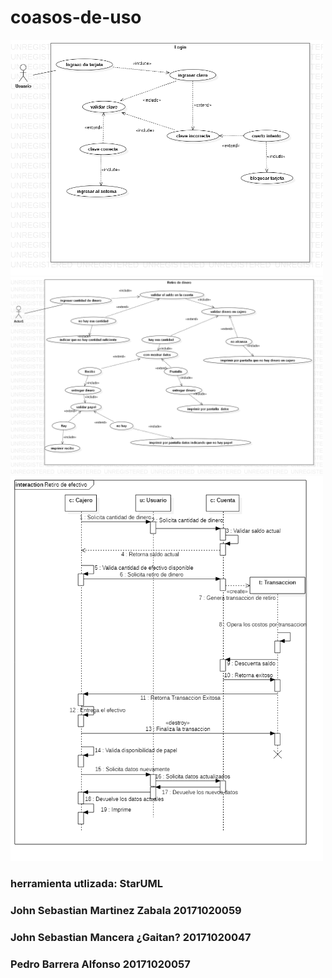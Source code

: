 # coasos-de-uso
<img src="https://github.com/jsmzdf/coasos-de-uso/blob/master/Login.png" width="500" title="hover text">
<img src="https://github.com/jsmzdf/coasos-de-uso/blob/master/retiro%20de%20dinero.png" width="500" title="hover text">
<img src="https://github.com/jsmzdf/casosusolevel2/blob/master/Retiro%20de%20efectivo.png" width="500" title="hover text">

### herramienta utlizada: StarUML
### John Sebastian Martinez Zabala 20171020059
### John Sebastian Mancera ¿Gaitan? 20171020047
### Pedro Barrera Alfonso 20171020057
